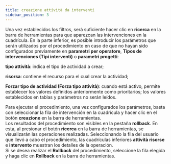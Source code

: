 ```yaml
---
title: creazione attività da interventi
sidebar_position: 3
---
```


Una vez establecidos los filtros, será suficiente hacer clic en **ricerca** en la barra de herramientas para que aparezcan las intervenciones en la cuadrícula. 
En la parte inferior, es posible introducir los parámetros que serán utilizados por el procedimiento en caso de que no hayan sido configurados previamente en **parametri per operatore**, **Tipos de intervenciones (Tipi interventi)** o **parametri progetti**:

**tipo attività**: indica el tipo de actividad a crear;  

**risorsa**: contiene el recurso para el cual crear la actividad;  

**Forzar tipo de actividad (Forza tipo attività)**: cuando está activo, permite establecer los valores definidos anteriormente como prioritarios; los valores establecidos en tablas y parámetros no serán leídos.

Para ejecutar el procedimiento, una vez configurados los parámetros, basta con seleccionar la fila de intervención en la cuadrícula y hacer clic en el botón **creazione** en la barra de herramientas.  
Los resultados del procedimiento son visibles en la pestaña **rollback**. En esta, al presionar el botón **ricerca** en la barra de herramientas, se visualizarán las operaciones realizadas. Seleccionando la fila del usuario que llevó a cabo el procedimiento, las cuadrículas inferiores **attività risorse** e **intervento** muestran los detalles de la operación.  
Si se desea realizar el **Rollback** del procedimiento, seleccione la fila elegida y haga clic en **Rollback** en la barra de herramientas.